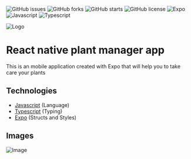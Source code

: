 ![GitHub issues](https://img.shields.io/github/issues/programador404/react_native_plant_manager)
![GitHub forks](https://img.shields.io/github/forks/programador404/react_native_plant_manager)
![GitHub starts](https://img.shields.io/github/stars/programador404/react_native_plant_manager)
![GitHub license](https://img.shields.io/github/license/programador404/react_native_plant_manager)
![Expo](https://img.shields.io/badge/Expo-components-red)
![Javascript](https://img.shields.io/badge/Javascript-Language-yellow)
![Typescript](https://img.shields.io/badge/Typescript-Typing-blue)

![Logo](https://user-images.githubusercontent.com/48457700/116459591-66bb7f00-a83c-11eb-8c6e-9d691e04f0e0.png)

# React native plant manager app
This is an mobile application created with Expo that will help you to take care your plants

## Technologies
- [Javascript](https://developer.mozilla.org/pt-BR/docs/Web/JavaScript) (Language)
- [Typescript](https://www.typescriptlang.org/) (Typing)
- [Expo](https://expo.io/) (Structs and Styles)

## Images
![Image](https://user-images.githubusercontent.com/48457700/116459608-7044e700-a83c-11eb-8272-d1b31f8b6bcd.png)

